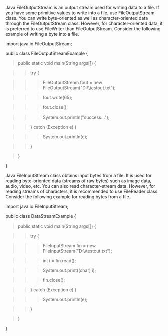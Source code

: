 Java FileOutputStream is an output stream used for writing data to a
file. If you have some primitive values to write into a file, use
FileOutputStream class. You can write byte-oriented as well as
character-oriented data through the FileOutputStream class. However, for
character-oriented data, it is preferred to use FileWriter than
FileOutputStream. Consider the following example of writing a byte into
a file.

import java.io.FileOutputStream;

public class FileOutputStreamExample {

> public static void main(String args\[\]) {

> > try {

> > > FileOutputStream fout = new
> > > FileOutputStream(\"D:\\\\testout.txt\");

> > > fout.write(65);

> > > fout.close();

> > > System.out.println(\"success\...\");

> > } catch (Exception e) {

> > > System.out.println(e);

> > }

> }

}

Java FileInputStream class obtains input bytes from a file. It is used
for reading byte-oriented data (streams of raw bytes) such as image
data, audio, video, etc. You can also read character-stream data.
However, for reading streams of characters, it is recommended to use
FileReader class. Consider the following example for reading bytes from
a file.

import java.io.FileInputStream;

public class DataStreamExample {

> public static void main(String args\[\]) {

> > try {

> > > FileInputStream fin = new FileInputStream(\"D:\\\\testout.txt\");

> > > int i = fin.read();

> > > System.out.print((char) i);

> > > fin.close();

> > } catch (Exception e) {

> > > System.out.println(e);

> > }

> }

}